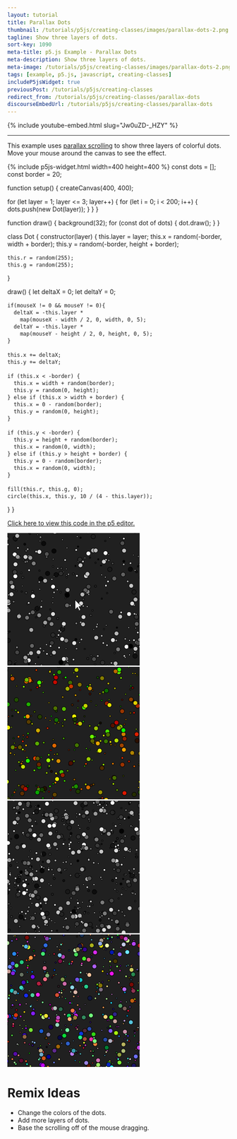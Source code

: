 ```yaml
---
layout: tutorial
title: Parallax Dots
thumbnail: /tutorials/p5js/creating-classes/images/parallax-dots-2.png
tagline: Show three layers of dots.
sort-key: 1090
meta-title: p5.js Example - Parallax Dots
meta-description: Show three layers of dots.
meta-image: /tutorials/p5js/creating-classes/images/parallax-dots-2.png
tags: [example, p5.js, javascript, creating-classes]
includeP5jsWidget: true
previousPost: /tutorials/p5js/creating-classes
redirect_from: /tutorials/p5js/creating-classes/parallax-dots
discourseEmbedUrl: /tutorials/p5js/creating-classes/parallax-dots
---
```


{% include youtube-embed.html slug="Jw0uZD-_HZY" %}

---

This example uses [parallax scrolling](https://en.wikipedia.org/wiki/Parallax_scrolling) to show three layers of colorful dots. Move your mouse around the canvas to see the effect.

{% include p5js-widget.html width=400 height=400 %}
const dots = [];
const border = 20;

function setup() {
  createCanvas(400, 400);

  for (let layer = 1; layer <= 3; layer++) {
    for (let i = 0; i < 200; i++) {
      dots.push(new Dot(layer));
    }
  }
}

function draw() {
  background(32);
  for (const dot of dots) {
    dot.draw();
  }
}

class Dot {
  constructor(layer) {
    this.layer = layer;
    this.x = random(-border, width + border);
    this.y = random(-border, height + border);

    this.r = random(255);
    this.g = random(255);
  }

  draw() {
    let deltaX = 0;
    let deltaY = 0;

    if(mouseX != 0 && mouseY != 0){
      deltaX = -this.layer *
        map(mouseX - width / 2, 0, width, 0, 5);
      deltaY = -this.layer *
        map(mouseY - height / 2, 0, height, 0, 5);
    }

    this.x += deltaX;
    this.y += deltaY;

    if (this.x < -border) {
      this.x = width + random(border);
      this.y = random(0, height);
    } else if (this.x > width + border) {
      this.x = 0 - random(border);
      this.y = random(0, height);
    }

    if (this.y < -border) {
      this.y = height + random(border);
      this.x = random(0, width);
    } else if (this.y > height + border) {
      this.y = 0 - random(border);
      this.x = random(0, width);
    }

    fill(this.r, this.g, 0);
    circle(this.x, this.y, 10 / (4 - this.layer));
  }
}
</script>

[Click here to view this code in the p5 editor.](https://editor.p5js.org/KevinWorkman/sketches/N4R8UHHGY)

![campfire](/tutorials/p5js/creating-classes/images/parallax-dots-1.gif)
![campfire](/tutorials/p5js/creating-classes/images/parallax-dots-3.png)
![campfire](/tutorials/p5js/creating-classes/images/parallax-dots-4.png)
![campfire](/tutorials/p5js/creating-classes/images/parallax-dots-5.png)

# Remix Ideas

- Change the colors of the dots.
- Add more layers of dots.
- Base the scrolling off of the mouse dragging.
